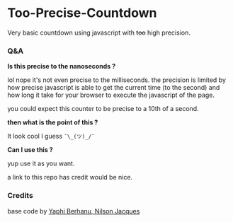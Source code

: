 # Too-Precise-Countdown

Very basic countdown using javascript with ~~too~~ high precision.

### Q&A

**Is this precise to the nanoseconds ?**

lol nope it's not even precise to the milliseconds.
the precision is limited by how precise javascript is able to get the current time (to the second) and how long it take for your browser to execute the javascript of the page.

you could expect this counter to be precise to a 10th of a second.

**then what is the point of this ?**

It look cool I guess `¯\_(ツ)_/¯`

**Can I use this ?**

yup use it as you want.

a link to this repo has credit would be nice.

### Credits

base code by [Yaphi Berhanu, Nilson Jacques](https://www.sitepoint.com/build-javascript-countdown-timer-no-dependencies/)
